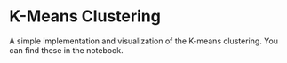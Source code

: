 # K-Means Clustering

A simple implementation and visualization of the K-means clustering. You can find these in the notebook.